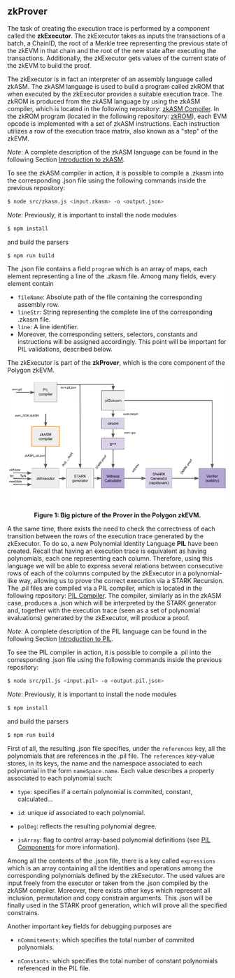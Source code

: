 
## zkProver

The task of creating the execution trace is performed by a component called the **zkExecutor**.
The zkExecutor takes as inputs the transactions of a batch, a ChainID, the root 
of a Merkle tree representing the previous state of the zkEVM in that chain and
the root of the new state after executing the transactions. 
Additionally, the zkExecutor gets values 
of the current state of the zkEVM to build the proof.

The zkExecutor is in fact an interpreter of an assembly language
called zkASM. 
The zkASM language is used to build a program called zkROM that 
when executed by the zkExecutor provides a suitable execution trace. The zkROM
is produced from the zkASM language by using the zkASM compiler, which is located in
the following repository:
[zkASM Compiler](https://github.com/0xPolygonHermez/zkasmcom). 
In the zkROM program (located in the following repository: 
[zkROM](https://github.com/0xPolygonHermez/zkevm-rom)),
each EVM opcode is implemented with a set of zkASM instructions. 
Each instruction utilizes a row of the execution trace matrix, 
also known as a "step" of the zkEVM. 

*Note*: A complete description of the zkASM language can be found in the 
following Section [Introduction to zkASM](../zkASM/introduction.md).

To see the zkASM compiler in action, it is possible to compile a .zkasm into
the corresponding .json file using the following commands inside the previous
repository:

```sh
$ node src/zkasm.js <input.zkasm> -o <output.json>
```

*Note*: Previously, it is important to install the node modules 
```sh
$ npm install
```
and build the parsers
```sh
$ npm run build
```

The .json file contains a field `program` which is an array of maps, 
each element representing a line of the .zkasm file. Among many fields, 
every element contain 

- `fileName`: Absolute path of the file containing the corresponding assembly row.
- `lineStr`: String representing the complete line of the corresponding .zkasm file.
- `line`: A line identifier. 
- Moreover, the corresponding setters, selectors, constants and instructions will be assigned accordingly. 
This point will be important for PIL validations, described below. 


The zkExecutor is part of the **zkProver**, which is the
core component of the Polygon zkEVM.

![](./figures/big-picture.png)

<div align="center"><b> Figure 1: Big picture of the Prover in the Polygon zkEVM. </b></div>


A the same time, there exists the need to check the correctness of each transition
between the rows of the execution trace generated by the zkExecutor. To do so, a new
Polynomial Identity Language **PIL** have been created. Recall
that having an execution trace is equivalent as having polynomials, each one 
representing each column. Therefore, using this language we will
be able to express several relations between consecutive rows of each of the columns 
computed by the zkExecutor in a polynomial-like way, allowing us to prove the 
correct execution via a STARK Recursion. The .pil files are compiled via a PIL compiler, 
which is located in the following repository: [PIL Compiler](https://github.com/0xPolygonHermez/pilcom).
The compiler, similarly as in the zkASM case, produces a .json which will be
interpreted by the STARK generator and, together with the execution trace (seen
as a set of polynomial evaluations) generated by the zkExecutor, will produce a proof. 

*Note*: A complete description of the PIL language can be found in the 
following Section [Introduction to PIL](../PIL/introduction.md).

To see the PIL compiler in action, it is possible to compile a .pil into
the corresponding .json file using the following commands inside the previous
repository:

```sh
$ node src/pil.js <input.pil> -o <output.pil.json>
```

*Note*: Previously, it is important to install the node modules 
```sh
$ npm install
```
and build the parsers
```sh
$ npm run build
```

First of all, the resulting .json file specifies, under the `references` key, 
all the polynomials that are references in the .pil file. The `references` key-value 
stores, in its keys, the name and the namespace associated to each polynomial in
the form `nameSpace.name`. Each value describes a property associated to each polynomial
such:

- `type`: specifies if a certain polynomial is commited, constant, calculated...

- `id`: unique *id* associated to each polynomial.

- `polDeg`: reflects the resulting polynomial degree.

- `isArray`: flag to control array-based polynomial definitions 
(see [PIL Components](../PIL/components.md) for more information). 

Among all the contents of the .json file, there is a key called `expressions` which 
is an array containing all the identities and operations among the corresponding
polynomials defined by the zkExecutor. The used values are input freely from the 
executor or taken from the .json compiled by the zkASM compiler. Moreover, there 
exists other keys which represent all inclusion, permutation and copy constrain
arguments. This .json will be finally used in the STARK proof generation, which 
will prove all the specified constrains. 

Another important key fields for debugging purposes are

- `nCommitements`: which specifies the total number of commited polynomials. 
 
- `nConstants`: which specifies the total number of constant polynomials 
referenced in the PIL file. 
